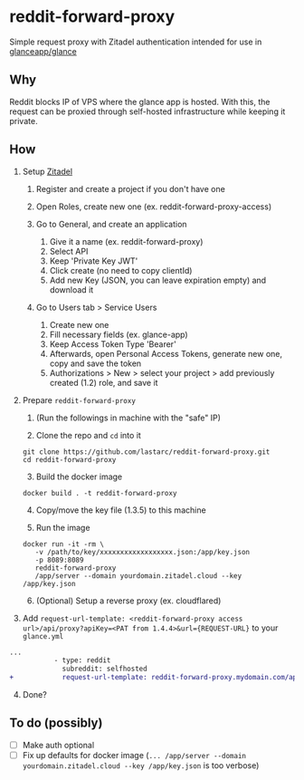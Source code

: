 # reddit-forward-proxy

Simple request proxy with Zitadel authentication intended for use in 
[glanceapp/glance](https://github.com/glanceapp/glance)

## Why

Reddit blocks IP of VPS where the glance app is hosted. With this, 
the request can be proxied through self-hosted infrastructure while keeping it private.

## How

1. Setup [Zitadel](https://zitadel.com)

   1. Register and create a project if you don't have one 
   
   2. Open Roles, create new one (ex. reddit-forward-proxy-access)
   
   3. Go to General, and create an application 
      1. Give it a name (ex. reddit-forward-proxy)
      2. Select API
      3. Keep 'Private Key JWT'
      4. Click create (no need to copy clientId)
      5. Add new Key (JSON, you can leave expiration empty) and download it

   4. Go to Users tab > Service Users
      1. Create new one
      2. Fill necessary fields (ex. glance-app)
      3. Keep Access Token Type 'Bearer'
      4. Afterwards, open Personal Access Tokens, generate new one, 
      copy and save the token
      5. Authorizations > New > select your project > add previously created
      (1.2) role, and save it

2. Prepare `reddit-forward-proxy`

   1. (Run the followings in machine with the "safe" IP)

   2. Clone the repo and `cd` into it
   
   ```shell
   git clone https://github.com/lastarc/reddit-forward-proxy.git
   cd reddit-forward-proxy
   ```

   3. Build the docker image

   ```shell
   docker build . -t reddit-forward-proxy
   ```
   
   4. Copy/move the key file (1.3.5) to this machine
   
   5. Run the image
   
   ```shell
   docker run -it -rm \
      -v /path/to/key/xxxxxxxxxxxxxxxxxx.json:/app/key.json
      -p 8089:8089
      reddit-forward-proxy
      /app/server --domain yourdomain.zitadel.cloud --key /app/key.json
   ```

   6. (Optional) Setup a reverse proxy (ex. cloudflared)

3. Add `request-url-template: <reddit-forward-proxy access url>/api/proxy?apiKey=<PAT from 1.4.4>&url={REQUEST-URL}` 
to your `glance.yml`

```diff
...
           - type: reddit
             subreddit: selfhosted
+            request-url-template: reddit-forward-proxy.mydomain.com/api/proxy?apiKey=COp...jYI&url={REQUEST-URL}
```

4. Done?

## To do (possibly)

- [ ] Make auth optional
- [ ] Fix up defaults for docker image 
(`... /app/server --domain yourdomain.zitadel.cloud --key /app/key.json` is too verbose)
